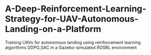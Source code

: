 # A-Deep-Reinforcement-Learning-Strategy-for-UAV-Autonomous-Landing-on-a-Platform
Training UAVs for autonomous landing using reinforcement learning algorithms DDPG,SAC in a Gazebo-simulated ROSRL environment
